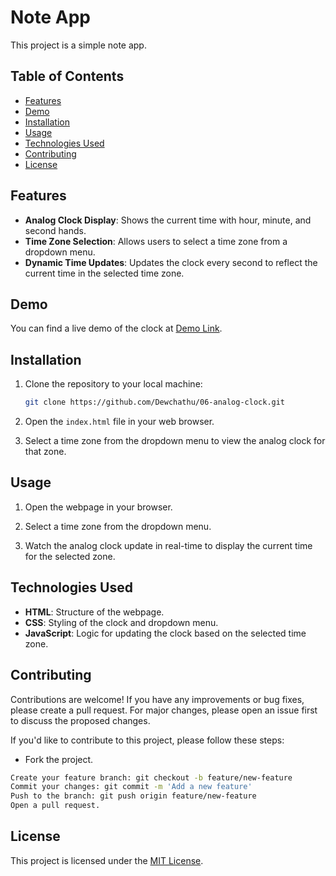 # Note App

This project is a simple note app.

## Table of Contents
- [Features](#features)
- [Demo](#demo)
- [Installation](#installation)
- [Usage](#usage)
- [Technologies Used](#technologies-used)
- [Contributing](#contributing)
- [License](#license)

## Features

- **Analog Clock Display**: Shows the current time with hour, minute, and second hands.
- **Time Zone Selection**: Allows users to select a time zone from a dropdown menu.
- **Dynamic Time Updates**: Updates the clock every second to reflect the current time in the selected time zone.

## Demo

  You can find a live demo of the clock at [Demo Link](https://).

## Installation

1. Clone the repository to your local machine:

   ```bash
   git clone https://github.com/Dewchathu/06-analog-clock.git

2. Open the `index.html` file in your web browser.

3. Select a time zone from the dropdown menu to view the analog clock for that zone.

## Usage

1. Open the webpage in your browser.

2. Select a time zone from the dropdown menu.
 
3. Watch the analog clock update in real-time to display the current time for the selected zone.
   
   

## Technologies Used

- **HTML**: Structure of the webpage.
- **CSS**: Styling of the clock and dropdown menu.
- **JavaScript**: Logic for updating the clock based on the selected time zone.

## Contributing

Contributions are welcome! If you have any improvements or bug fixes, please create a pull request. For major changes, please open an issue first to discuss the proposed changes.

If you'd like to contribute to this project, please follow these steps:

- Fork the project.

```bash
Create your feature branch: git checkout -b feature/new-feature
Commit your changes: git commit -m 'Add a new feature'
Push to the branch: git push origin feature/new-feature
Open a pull request.
```

## License

This project is licensed under the [MIT License](../LICENSE.md).
